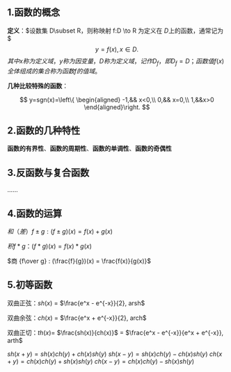 ## 1.函数的概念
__定义__：$设数集 D\subset R，则称映射 f:D \to R 为定义在 $D$上的函数，通常记为
$$$ y=f(x), x \in D .$$$其中 x称为定义域，y称为因变量，D称为定义域，记作D_f，即D_f=D；函数值 f(x)全体组成的集合称为函数 f 的值域。$

__几种比较特殊的函数__：

$$ y=sgn(x)=\left\{
\begin{aligned}
    -1,&& x<0,\\
    0,&& x=0,\\
    1,&&x>0
\end{aligned}\right.
$$

## 2.函数的几种特性

**函数的有界性**、**函数的周期性**、**函数的单调性**、**函数的奇偶性**

## 3.反函数与复合函数
......

## 4.函数的运算
$和（差）f\pm g: (f \pm g)(x) = f(x) + g(x)$

$积 f*g：(f*g)(x) = f(x) * g(x)$

$商 {f\over g} : (\frac{f}{g})(x) = \frac{f(x)}{g(x)}$


## 5.初等函数

双曲正弦：$sh(x)$ = $\frac{e^x - e^{-x}}{2}, arsh$

双曲余弦：$ch(x)$ = $\frac{e^x + e^{-x}}{2}, arch$

双曲正切：$th(x)$= $\frac{sh(x)}{ch(x)}$ = $\frac{e^x - e^{-x}}{e^x + e^{-x}}, arth$

$sh(x + y) = sh(x)ch(y) + ch(x)sh(y)$
$sh(x - y) = sh(x)ch(y) - ch(x)sh(y)$
$ch(x + y) = ch(x)ch(y) + sh(x)sh(y)$
$ch(x - y) = ch(x)ch(y) - sh(x)sh(y)$